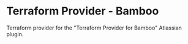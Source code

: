 # Terraform Provider - Bamboo

Terraform provider for the "Terraform Provider for Bamboo" Atlassian plugin.
